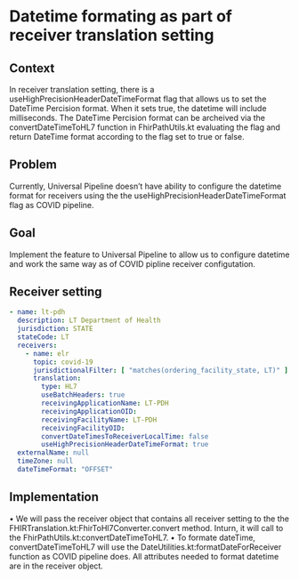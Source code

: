 # Datetime formating as part of receiver translation setting

## Context

In receiver translation setting, there is a useHighPrecisionHeaderDateTimeFormat flag that allows us to set the DateTime Percision format. When it sets true, the datetime will include milliseconds.  The DateTime Percision format can be archeived via the convertDateTimeToHL7 function in FhirPathUtils.kt evaluating the flag and return DateTime format according to the flag set to true or false.

## Problem

Currently, Universal Pipeline doesn’t have ability to configure the datetime format for receivers using the the useHighPrecisionHeaderDateTimeFormat flag as COVID pipeline.

## Goal

Implement the feature to Universal Pipeline to allow us to configure datetime and work the same way as of COVID pipline receiver configutation.

## Receiver setting

```yaml
- name: lt-pdh
  description: LT Department of Health
  jurisdiction: STATE
  stateCode: LT
  receivers:
    - name: elr
      topic: covid-19
      jurisdictionalFilter: [ "matches(ordering_facility_state, LT)" ]
      translation:
        type: HL7
        useBatchHeaders: true
        receivingApplicationName: LT-PDH
        receivingApplicationOID:
        receivingFacilityName: LT-PDH
        receivingFacilityOID:
        convertDateTimesToReceiverLocalTime: false
        useHighPrecisionHeaderDateTimeFormat: true
  externalName: null
  timeZone: null
  dateTimeFormat: "OFFSET"
```

## Implementation
•	We will pass the receiver object that contains all receiver setting to the the FHIRTranslation.kt:FhirToHl7Converter.convert method.  Inturn, it will call to the FhirPathUtils.kt:convertDateTimeToHL7.
•	To formate dateTime, convertDateTimeToHL7 will use the DateUtilities.kt:formatDateForReceiver function as COVID pipeline does.   All attributes needed to format datetime are in the receiver object.
